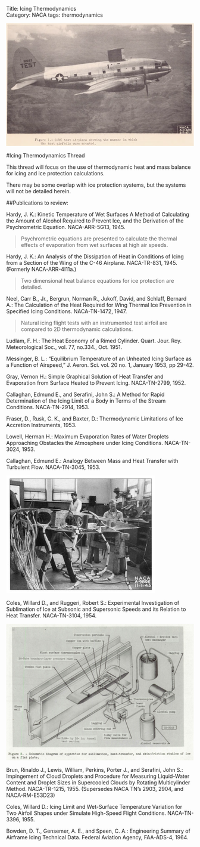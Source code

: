 Title: Icing Thermodynamics   
Category: NACA
tags: thermodynamics 

![NACA_1947_conference_Neel_figure1](images/naca-tn-1472/NACA_1947_conference_Neel_figure1.png)

#Icing Thermodynamics Thread 

This thread will focus on the use of thermodynamic heat and mass balance for icing and ice protection calculations. 

There may be some overlap with ice protection systems, 
but the systems will not be detailed herein. 

<!--
###[NACA-ARR-5G13, [Kinetic Temperature of Wet Surfaces A Method of Calculating the Amount of Alcohol Required to Prevent Ice, and the Derivation of the Psychrometric Equation."]({filename}NACA-ARR-5G13.md) 
> Psychrometric equations are presented to calculate the thermal effects of 
evaporation from wet surfaces. 
-->

##Publications to review:  

Hardy, J. K.: Kinetic Temperature of Wet Surfaces A Method of Calculating the Amount of Alcohol Required to Prevent Ice, and the Derivation of the Psychrometric Equation. NACA-ARR-5G13, 1945. 
> Psychrometric equations are presented to calculate the thermal effects of 
evaporation from wet surfaces at high air speeds.

Hardy, J. K.: An Analysis of the Dissipation of Heat in Conditions of Icing from a Section of the Wing of the C-46 Airplane. NACA-TR-831, 1945. (Formerly NACA-ARR-4I11a.) 
> Two dimensional heat balance equations for ice protection are detailed. 

Neel, Carr B., Jr., Bergrun, Norman R., Jukoff, David, and Schlaff, Bernard A.: The Calculation of the Heat Required for Wing Thermal Ice Prevention in Specified Icing Conditions. NACA-TN-1472, 1947. 
> Natural icing flight tests with an instrumented test airfoil are compared to 2D thermodynamic calculations. 

Ludlam, F. H.: The Heat Economy of a Rimed Cylinder. Quart. Jour. Roy. Meteorological Soc., vol. 77, no.334., Oct. 1951. 

Messinger, B. L.: “Equilibrium Temperature of an Unheated Icing Surface as a Function of Airspeed,” J. Aeron. Sci. vol. 20 no. 1, January 1953, pp 29-42. 

Gray, Vernon H.: Simple Graphical Solution of Heat Transfer and Evaporation from Surface Heated to Prevent Icing. NACA-TN-2799, 1952. 

Callaghan, Edmund E., and Serafini, John S.: A Method for Rapid Determination of the Icing Limit of a Body in Terms of the Stream Conditions. NACA-TN-2914, 1953.  

Fraser, D., Rusk, C. K., and Baxter, D.: Thermodynamic Limitations of Ice Accretion Instruments, 1953. 

Lowell, Herman H.: Maximum Evaporation Rates of Water Droplets Approaching Obstacles the Atmosphere under Icing Conditions. NACA-TN-3024, 1953. 

Callaghan, Edmund E.: Analogy Between Mass and Heat Transfer with Turbulent Flow. NACA-TN-3045, 1953. 

![C-46 Lab Test Article](images/C-46lab.jpg)

Coles, Willard D., and Ruggeri, Robert S.: Experimental Investigation of Sublimation of Ice at Subsonic and Supersonic Speeds and its Relation to Heat Transfer. NACA-TN-3104, 1954. 

![NACA-TN-3104 Figure 2](images/NACA-TN-3104/Figure2.png)

Brun, Rinaldo J., Lewis, William, Perkins, Porter J., and Serafini, John S.: Impingement of Cloud Droplets and Procedure for Measuring Liquid-Water Content and Droplet Sizes in Supercooled Clouds by Rotating Multicylinder Method. NACA-TR-1215, 1955. (Supersedes NACA TN’s 2903, 2904, and NACA-RM-E53D23)  

Coles, Willard D.: Icing Limit and Wet-Surface Temperature Variation for Two Airfoil Shapes under Simulate High-Speed Flight Conditions. NACA-TN-3396, 1955. 

Bowden, D. T., Gensemer, A. E., and Speen, C. A.: Engineering Summary of Airframe Icing Technical Data. Federal Aviation Agency, FAA-ADS-4, 1964. 



